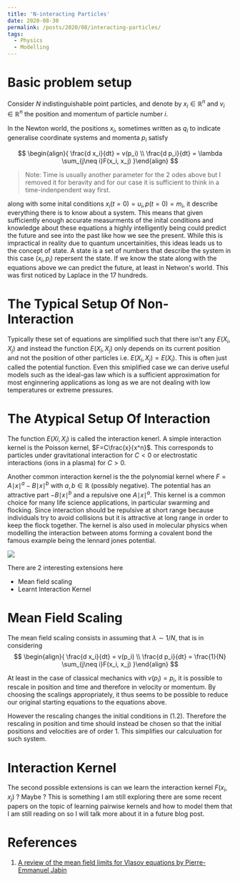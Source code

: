 ```yaml
---
title: 'N-interacting Particles'
date: 2020-08-30
permalink: /posts/2020/08/interacting-particles/
tags:
  - Physics
  - Modelling
---
```


Basic problem setup
===================

Consider $N$ indistinguishable point particles, and denote by $x_i \in \mathbb{R}^n$ and $v_i ∈ \mathbb{R}^n$ the position and momentum of particle number $i$.

In the Newton world, the positions $x_i$, sometimes written as  $q_i$ to indicate generalise coordinate systems and momenta $p_i$ satisfy 

$$
\begin{align}{
    \frac{d x_i}{dt} = v(p_i) \\ 
    \frac{d p_i}{dt} = \lambda \sum_{j\neq i}F(x_i, x_j)
}\end{align}
$$
> Note: Time is usually another parameter for the 2 odes above but I removed it for beravity and for our case it is sufficient to think in a time-indenpendent way first. 


along with some inital conditions $x_i(t=0) = u_i, p(t=0) = m_i$, it describe everything there is to know about a system. This means that given sufficiently enough accurate measurments of the inital conditions and knowledge about these equations a highly intelligently being could predict the future and see into the past like how we see the present. While this is impractical in reality due to quantum uncertainities, this ideas leads us to the concept of state. A state is a set of numbers that describe the system in this case $(x_i, p_i)$ repersent the state. If we know the state along with the equations above we can predict the future, at least in Netwon's world. This was first noticed by Laplace in the 17 hundreds. 

The Typical Setup Of Non-Interaction
===================

Typically these set of equations are simplified such that there isn't any $E(X_i, X_j)$ and instead the function $E(X_i, X_j)$ only depends on its current position and not the position of other particles i.e. $E(X_i, X_j) = E(X_i)$. This is often just called the potential function. Even this smiplified case we can derive useful models such as the ideal-gas law which is a sufficient approximation for most enginnering applications as long as we are not dealing with low temperatures or extreme pressures. 

The Atypical Setup Of Interaction
===================

The function $E(Xi, X_j)$ is called the interaction kenerl. A simple interaction kernel is the Poisson kernel, $F=C\frac{x}{x^n}$. This corresponds to particles under gravitational interaction for $C < 0$ or electrostatic interactions (ions in a plasma) for $C > 0$.

Another common interaction kernel is the the polynomial kernel where $F = A{\mid x \mid}^a − B{\mid x\mid}^b$  with $a, b \in \mathbb{R}$ (possibly negative). The potential has an attractive part $− B{\mid x\mid}^b$ and a repulsive one $A{\mid x \mid}^a$. This kernel is a common choice for many life science applications, in particular swarming and flocking. Since interaction should be repulsive at short range because individuals try to avoid collisions but it is attractive at long range in order to keep the flock together. The kernel is also used in molecular physics when modelling the interaction between atoms forming a covalent bond the famous example being the lennard jones potential.

![](https://i.imgur.com/9PsxQzb.png)

There are 2 interesting extensions here 

- Mean field scaling
- Learnt Interaction Kernel

Mean Field Scaling
===================

The mean field scaling consists in assuming that $λ ∼ 1/N$, that is in considering
$$
\begin{align}{
    \frac{d x_i}{dt} = v(p_i) \\ 
    \frac{d p_i}{dt} = \frac{1}{N} \sum_{j\neq i}F(x_i, x_j)
}\end{align}
$$

At least in the case of classical mechanics with $v(p_i) = p_i$, it is possible to rescale in position and time and therefore in velocity or momentum. By choosing the scalings appropriately, it thus seems to be possible to reduce our original starting equations to the equations above. 

However the rescaling changes the initial conditions in (1.2). Therefore the rescaling in position and time should instead be chosen so that the initial positions and velocities are of order 1. This simplifies our calculuation for such system. 

Interaction Kernel
===================

The second possible extensions is can we learn the interaction kernel $F(x_i, x_j)$ ? Maybe ? This is something I am still exploring there are some recent papers on the topic of learning pairwise kernels and how to model them that I am still reading on so I will talk more about it in a future blog post. 

References 
==========

1. [A review of the mean field limits for Vlasov
equations by Pierre-Emmanuel Jabin](https://home.cscamm.umd.edu/~jabin/review_MF.pdf)
